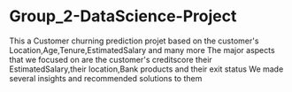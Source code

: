 # Group_2-DataScience-Project
This a Customer churning prediction projet based on the customer's Location,Age,Tenure,EstimatedSalary and many more
The major aspects that we focused on are the customer's creditscore their EstimatedSalary,their location,Bank products and their exit status
We made several insights and recommended solutions to them
